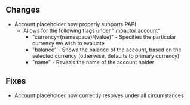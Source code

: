 ## Changes
* Account placeholder now properly supports PAPI
  * Allows for the following flags under "impactor:account"
    * "currency=(namespace)/(value)" - Specifies the particular currency we wish to evaluate
    * "balance" - Shows the balance of the account, based on the selected currency (otherwise, defaults to primary currency)
    * "name" - Reveals the name of the account holder

## Fixes
* Account placeholder now correctly resolves under all circumstances